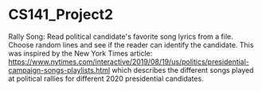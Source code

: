 # CS141_Project2
Rally Song: Read political candidate's favorite song lyrics from a file. Choose random lines and see if the reader can identify the candidate. This was inspired by the New York Times article: https://www.nytimes.com/interactive/2019/08/19/us/politics/presidential-campaign-songs-playlists.html which describes the different songs played at political rallies for different 2020 presidential candidates.
